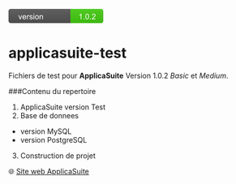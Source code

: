 [![Version](https://github.com/applicasuite/applicasuite-test/blob/master/img/badge_version_2.png)](http://www.applicasuite.com)

# applicasuite-test
Fichiers de test pour **ApplicaSuite**
Version 1.0.2 _Basic_ et _Medium_.

###Contenu du repertoire
1. ApplicaSuite version Test
2. Base de donnees
  * version MySQL
  * version PostgreSQL
3. Construction de projet

:globe_with_meridians:  [Site web ApplicaSuite](http://www.applicasuite.com)
